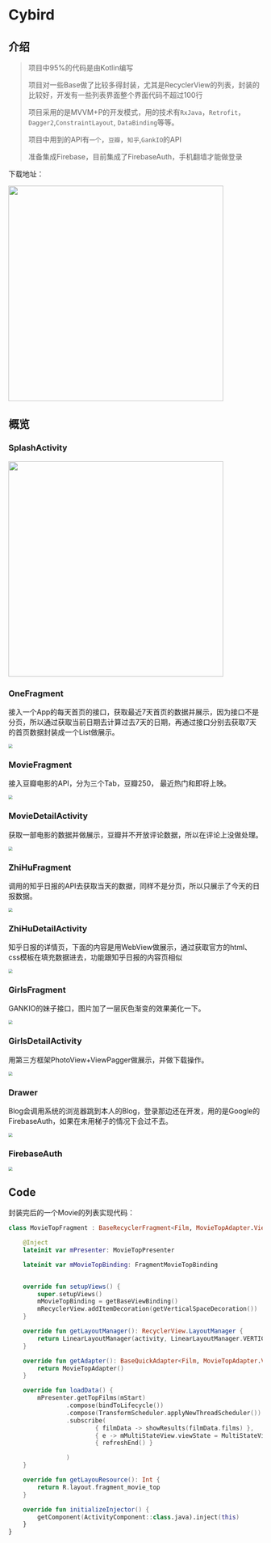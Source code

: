 



# Cybird

## 介绍

> 项目中95%的代码是由Kotlin编写
> 
> 项目对一些Base做了比较多得封装，尤其是RecyclerView的列表，封装的比较好，开发有一些列表界面整个界面代码不超过100行
>
> 项目采用的是MVVM+P的开发模式，用的技术有`RxJava`，`Retrofit`， `Dagger2`,`ConstraintLayout`, `DataBinding`等等。
>
> 项目中用到的API有`一个`，`豆瓣`，`知乎`,`GankIO`的API
>
> 准备集成Firebase，目前集成了FirebaseAuth，手机翻墙才能做登录



下载地址：

<img src="https://github.com/iBotasky/Cybird/blob/master/images/1.png" width="426px"/>

## 概览

### SplashActivity
<img src="https://github.com/iBotasky/Cybird/blob/master/images/01.jpeg" width="426px"/>

### OneFragment

接入一个App的每天首页的接口，获取最近7天首页的数据并展示，因为接口不是分页，所以通过获取当前日期去计算过去7天的日期，再通过接口分别去获取7天的首页数据封装成一个List做展示。

<img src="http://oktzkaa8p.bkt.clouddn.com/02.jpeg" style="zoom:50%" />



### MovieFragment

接入豆瓣电影的API，分为三个Tab，豆瓣250， 最近热门和即将上映。

<img src="http://oktzkaa8p.bkt.clouddn.com/03.jpeg" style="zoom:50%" />



### MovieDetailActivity

获取一部电影的数据并做展示，豆瓣并不开放评论数据，所以在评论上没做处理。

<img src="http://oktzkaa8p.bkt.clouddn.com/04.jpeg" style="zoom:50%" />



### ZhiHuFragment

调用的知乎日报的API去获取当天的数据，同样不是分页，所以只展示了今天的日报数据。

<img src="http://oktzkaa8p.bkt.clouddn.com/05.jpeg" style="zoom:50%" />



### ZhiHuDetailActivity

知乎日报的详情页，下面的内容是用WebView做展示，通过获取官方的html、css模板在填充数据进去，功能跟知乎日报的内容页相似

<img src="http://oktzkaa8p.bkt.clouddn.com/06.jpeg" style="zoom:50%" />



### GirlsFragment

GANKIO的妹子接口，图片加了一层灰色渐变的效果美化一下。

<img src="http://oktzkaa8p.bkt.clouddn.com/07.jpeg" style="zoom:50%" />



### GirlsDetailActivity

用第三方框架PhotoView+ViewPagger做展示，并做下载操作。

<img src="http://oktzkaa8p.bkt.clouddn.com/08.jpeg" style="zoom:50%" />

### Drawer

Blog会调用系统的浏览器跳到本人的Blog，登录那边还在开发，用的是Google的FirebaseAuth，如果在未用梯子的情况下会过不去。

<img src="http://oktzkaa8p.bkt.clouddn.com/09.jpeg" style="zoom:50%" />


### FirebaseAuth
<img src="http://oktzkaa8p.bkt.clouddn.com/10.jpeg" style="zoom:50%" />





## Code

封装完后的一个Movie的列表实现代码：

```kotlin
class MovieTopFragment : BaseRecyclerFragment<Film, MovieTopAdapter.ViewHolder>() {

    @Inject
    lateinit var mPresenter: MovieTopPresenter

    lateinit var mMovieTopBinding: FragmentMovieTopBinding


    override fun setupViews() {
        super.setupViews()
        mMovieTopBinding = getBaseViewBinding()
        mRecyclerView.addItemDecoration(getVerticalSpaceDecoration())
    }

    override fun getLayoutManager(): RecyclerView.LayoutManager {
        return LinearLayoutManager(activity, LinearLayoutManager.VERTICAL, false)
    }

    override fun getAdapter(): BaseQuickAdapter<Film, MovieTopAdapter.ViewHolder> {
        return MovieTopAdapter()
    }

    override fun loadData() {
        mPresenter.getTopFilms(mStart)
                .compose(bindToLifecycle())
                .compose(TransformScheduler.applyNewThreadScheduler())
                .subscribe(
                        { filmData -> showResults(filmData.films) },
                        { e -> mMultiStateView.viewState = MultiStateView.VIEW_STATE_ERROR },
                        { refreshEnd() }

                )
    }

    override fun getLayouResource(): Int {
        return R.layout.fragment_movie_top
    }

    override fun initializeInjector() {
        getComponent(ActivityComponent::class.java).inject(this)
    }
}
```

